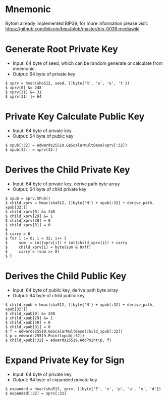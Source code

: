 # Mnemonic

Bytom already implemented BIP39, for more information please visit: https://github.com/bitcoin/bips/blob/master/bip-0039.mediawiki

# Generate Root Private Key

- Input: 64 byte of seed, which can be random generate or calculate from mnemonic.
- Output: 64 byte of private key
```
$ xprv = hmac(sha512, seed, []byte{'R', 'o', 'o', 't'})
$ xprv[0] &= 248
$ xprv[31] &= 31
$ xprv[31] |= 64
```

# Private Key Calculate Public Key
- Input: 64 byte of private key
- Output: 64 byte of public key
```
$ xpub[:32] = edwards25519.GeScalarMultBase(xprv[:32])
$ xpub[32:] = xprv[32:]
```

# Derives the Child Private Key
- Input: 64 byte of private key, derive path byte array
- Output: 64 byte of child private key
```
$ xpub = xprv.XPub()
$ child_xprv = hmac(sha512, []byte{'N'} + xpub[:32] + derive_path, xpub[32:])
$ child_xprv[0] &= 248
$ child_xprv[29] &= 1
$ child_xprv[30] = 0
$ child_xprv[31] = 0
$
$ carry = 0
$ for i := 0; i < 32; i++ {
$     sum := int(xprv[i]) + int(child_xprv[i]) + carry
$     child_xprv[i] = byte(sum & 0xff)
$     carry = (sum >> 8)
$ }
```

# Derives the Child Public Key
- Input: 64 byte of public key, derive path byte array
- Output: 64 byte of child public key
```
$ child_xpub = hmac(sha512, []byte{'N'} + xpub[:32] + derive_path, xpub[32:])
$ child_xpub[0] &= 248
$ child_xpub[29] &= 1
$ child_xpub[30] = 0
$ child_xpub[31] = 0
$ f = edwards25519.GeScalarMultBase(child_xpub[:32])
$ p = edwards25519.Point(xpub[:32])
$ child_xpub[:32] = edwards25519.AddPoint(p, f)
```

# Expand Private Key for Sign
- Input: 64 byte of private key
- Output: 64 byte of expanded private key
```
$ expanded = hmac(sha512, xprv, []byte{'E', 'x', 'p', 'a', 'n', 'd'})
$ expanded[:32] = xprv[:32]
```